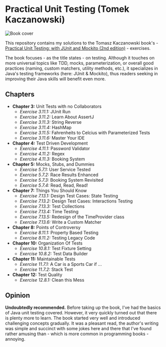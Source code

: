 # Practical Unit Testing (Tomek Kaczanowski)
![Book cover](https://kaczanowscy.pl/img/cover_junit_2_150.jpg)

This repository contains my solutions to the Tomasz Kaczanowski book's - [Practical Unit Testing: with JUnit and Mockito (2nd edition)](https://kaczanowscy.pl/books/practical_unit_testing_junit_testng_mockito.html) - exercises.

The book focuses - as the title states - on testing. Although it touches on more universal topics like TDD, mocks, parameterization, or overall good practices (naming, custom matchers, utility methods, etc.), it specializes in Java's testing frameworks (here: JUnit & Mockito), thus readers seeking in improving their Java skills will benefit even more.

## Chapters
* **Chapter 3:** Unit Tests with no Collaborators
    * *Exercise 3.11.1:* JUnit Run
    * *Exercise 3.11.2:* Learn About AssertJ
    * *Exercise 3.11.3:* String Reverse
    * *Exercise 3.11.4:* HashMap
    * *Exercise 3.11.5:* Fahrenheits to Celcius with Parameterized Tests
    * *Exercise 3.11.6:* Master Your IDE
* **Chapter 4:** Test Driven Development
    * *Exercise 4.11.1:* Password Validator
    * *Exercise 4.11.2:* Regex
    * *Exercise 4.11.3:* Booking System
* **Chapter 5:** Mocks, Stubs, and Dummies
    * *Exercise 5.7.1:* User Service Tested
    * *Exercise 5.7.2:* Race Results Enhanced
    * *Exercise 5.7.3:* Booking System Revisited
    * *Exercise 5.7.4:* Read, Read, Read!
* **Chapter 7:** Things You Should Know
    * *Exercise 7.13.1:* Design Test Cases: State Testing
    * *Exercise 7.13.2:* Design Test Cases: Interactions Testing
    * *Exercise 7.13.3:* Test Collections
    * *Exercise 7.13.4:* Time Testing
    * *Exercise 7.13.5:* Redesign of the TimeProvider class
    * *Exercise 7.13.6:* Write a Custom Matcher
* **Chapter 8:** Points of Controversy
    * *Exercise 8.11.1:* Property Based Testing
    * *Exercise 8.11.2:* Testing Legacy Code
* **Chapter 10:** Organization Of Tests
    * *Exercise 10.8.1:* Test Fixture Setting
    * *Exercise 10.8.2:* Test Data Builder
* **Chapter 11:** Maintainable Tests
    * *Exercise 11.7.1:* A Car is a Sports Car if ...
    * *Exercise 11.7.2:* Stack Test
* **Chapter 12:** Test Quality
    * *Exercise 12.8.1:* Clean this Mess

## Opinion
**Undoubtedly recommended.** Before taking up the book, I've had the basics of Java unit testing covered. However, it very quickly turned out that there is plenty more to learn. The book started very well and introduced challenging concepts gradually. It was a pleasant read, the author's writing was simple and succinct with some jokes here and there that I've found rather amusing than - which is more common in programming books - annoying.
